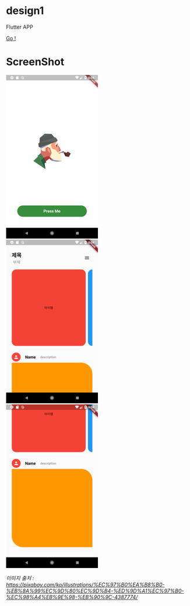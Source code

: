 # design1

Flutter APP

<a href="https://github.com/doyle-jspy/flutterDesign/blob/master/design1/lib/main.dart"> Go ! </a>

# ScreenShot
<img src="../etc/Screenshot_1566720249.png" width="50%"></img>
<img src="../etc/Screenshot_1566720252.png" width="50%"></img>
<img src="../etc/Screenshot_1566720257.png" width="50%"></img>

*이미지 출처 :
https://pixabay.com/ko/illustrations/%EC%97%B0%EA%B8%B0-%EB%8A%99%EC%9D%80%EC%9D%B4-%ED%9D%A1%EC%97%B0-%EC%98%A4%EB%9E%98-%EB%90%9C-4387774/*
